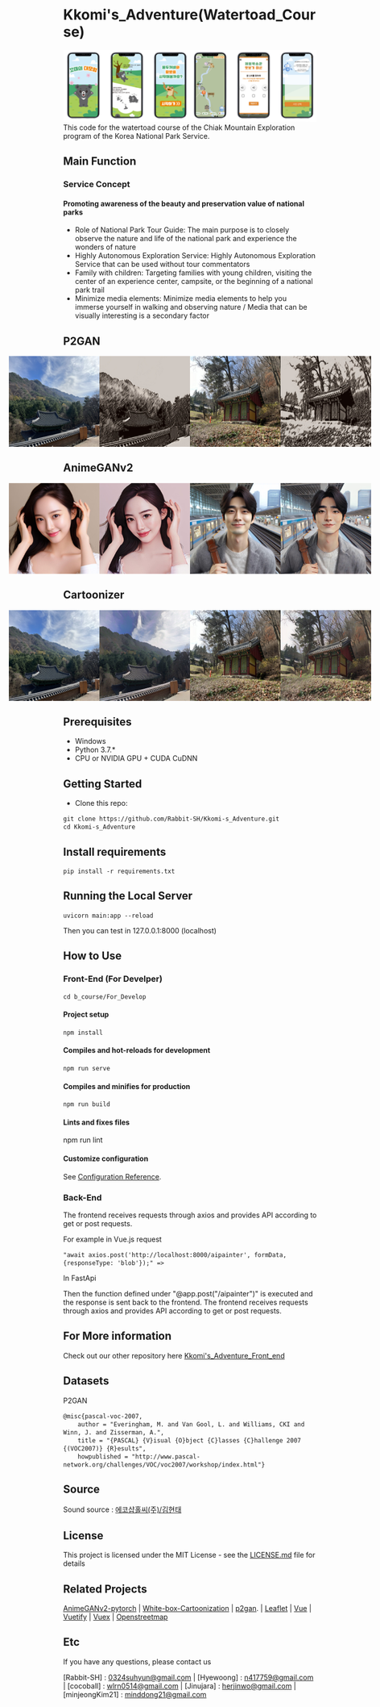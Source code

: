 # Kkomi's_Adventure(Watertoad_Course)
![Service image](images/Service_image/Service_image.jpg)
This code for the watertoad course of the Chiak Mountain Exploration program of the Korea National Park Service.

## Main Function 

### Service Concept

  #### Promoting awareness of the beauty and preservation value of national parks
    
   * Role of National Park Tour Guide: The main purpose is to closely observe the nature and life of the national park and experience the wonders of nature 
   * Highly Autonomous Exploration Service: Highly Autonomous Exploration Service that can be used without tour commentators 
   * Family with children: Targeting families with young children, visiting the center of an experience center, campsite, or the beginning of a national park trail 
   * Minimize media elements: Minimize media elements to help you immerse yourself in walking and observing nature / Media that can be visually interesting is a secondary factor 


## P2GAN
<div style="display: flex; justify-content: center;">
    <img src="images/P2GAN/example1_origin.jpg" alt="P2GAN_example1_origin" width="180" height="180" />
    <img src="images/P2GAN/example1.jpg" alt="P2GAN_example1" width="180" height="180" />
    <img src="images/P2GAN/example2_origin.jpg" alt="P2GAN_example2_origin" width="180" height="180" />
    <img src="images/P2GAN/example2.jpg" alt="P2GAN_example2"width="180" height="180" />
</div>

## AnimeGANv2
<div style="display: flex; justify-content: center;">
    <img src="images/AnimeGANv2/woman2_origin.jpg" alt="Animeganv2_woman2" width="180" height="180" />
    <img src="images/AnimeGANv2/woman2.jpg" alt="Animeganv2_woman2"width="180" height="180" />
    <img src="images/AnimeGANv2/man2_origin.jpg" alt="Animeganv2_man2" width="180" height="180" />
    <img src="images/AnimeGANv2/man2.jpg" alt="Animeganv2_man2"width="180" height="180" />
</div>

## Cartoonizer
<div style="display: flex; justify-content: center;">
    <img src="images/Cartoonizer/example1_origin.jpg" alt="Cartoonizer_example1_origin" width="180" height="180" />
    <img src="images/Cartoonizer/example1.jpg" alt="Cartoonizer_example1" width="180" height="180" />
    <img src="images/Cartoonizer/example2_origin.jpg" alt="Cartoonizer_example2_origin" width="180" height="180" />
    <img src="images/Cartoonizer/example2.jpg" alt="Cartoonizer_example2"width="180" height="180" />
</div>


## Prerequisites

- Windows
- Python 3.7.*
- CPU or NVIDIA GPU + CUDA CuDNN

## Getting Started

- Clone this repo:
```
git clone https://github.com/Rabbit-SH/Kkomi-s_Adventure.git
cd Kkomi-s_Adventure
```
## Install requirements
    
    pip install -r requirements.txt

## Running the Local Server

    uvicorn main:app --reload
    
Then you can test in 127.0.0.1:8000 (localhost)

## How to Use 

### Front-End (For Develper)

    cd b_course/For_Develop
#### Project setup

    npm install
    
#### Compiles and hot-reloads for development

    npm run serve
    
#### Compiles and minifies for production
    npm run build

#### Lints and fixes files

  npm run lint

#### Customize configuration
See [Configuration Reference](https://cli.vuejs.org/config/).

### Back-End

The frontend receives requests through axios and provides API according to get or post requests.


For example in Vue.js request

    "await axios.post('http://localhost:8000/aipainter', formData,{responseType: 'blob'});" =>

In FastApi

Then the function defined under "@app.post("/aipainter")" is executed and the response is sent back to the frontend.
The frontend receives requests through axios and provides API according to get or post requests.

## For More information 

Check out our other repository here [Kkomi's_Adventure_Front_end](https://github.com/Rabbit-SH/Untact_Exploration)


## Datasets

P2GAN
```
@misc{pascal-voc-2007,
    author = "Everingham, M. and Van Gool, L. and Williams, CKI and Winn, J. and Zisserman, A.",
    title = "{PASCAL} {V}isual {O}bject {C}lasses {C}hallenge 2007 {(VOC2007)} {R}esults",
    howpublished = "http://www.pascal-network.org/challenges/VOC/voc2007/workshop/index.html"}
```

## Source

Sound source : [에코샵홀씨(주)/김현태](https://wholesee.com/)


## License

This project is licensed under the MIT License - see the [LICENSE.md](LICENSE.md) file for details

## Related Projects
[AnimeGANv2-pytorch](https://github.com/bryandlee/animegan2-pytorch) | [White-box-Cartoonization](https://github.com/SystemErrorWang/White-box-Cartoonization) | [p2gan](https://github.com/i-evi/p2gan). | [Leaflet](https://github.com/Leaflet/Leaflet) | [Vue](https://github.com/vuejs) | [Vuetify](https://github.com/vuetifyjs/vuetify) | [Vuex](https://github.com/vuejs/vuex) | [Openstreetmap](opendatacommons.org)

## Etc

If you have any questions, please contact us

[Rabbit-SH] : 0324suhyun@gmail.com |
[Hyewoong] : n417759@gmail.com | 
[cocoball] : wlrn0514@gmail.com |
[Jinujara] : herjinwo@gmail.com | 
[minjeongKim21] : minddong21@gmail.com


